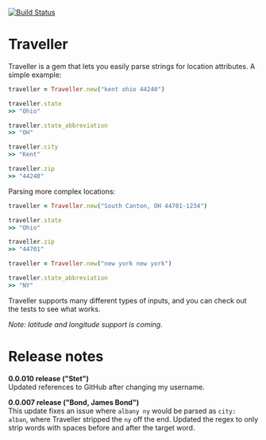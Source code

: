 [![Build
Status](https://travis-ci.org/kyledreger/traveller.svg)](https://travis-ci.org/kyledreger/traveller)

# Traveller

Traveller is a gem that lets you easily parse strings for location attributes. A simple example:

```ruby
traveller = Traveller.new("kent ohio 44240")

traveller.state
>> "Ohio"

traveller.state_abbreviation
>> "OH"

traveller.city
>> "Kent"

traveller.zip
>> "44240"
```

Parsing more complex locations:

```ruby
traveller = Traveller.new("South Canton, OH 44701-1234")

traveller.state
>> "Ohio"

traveller.zip
>> "44701"

traveller = Traveller.new("new york new york")

traveller.state_abbreviation
>> "NY"
```

Traveller supports many different types of inputs, and you can check out the tests to see what works.

_Note: latitude and longitude support is coming._

# Release notes

**0.0.010 release ("Stet")**  
Updated references to GitHub after changing my username. 

**0.0.007 release ("Bond, James Bond")**  
This update fixes an issue where `albany ny` would be parsed as `city: alban`, where Traveller stripped the `ny` off the end. Updated the regex to only strip words with spaces before and after the target word. 
